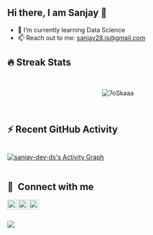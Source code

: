 ## Hi there, I am Sanjay 👋


- 🌱 I’m currently learning Data Science
- 📫 Reach out to me: sanjay28.js@gmail.com


## 🔥 Streak Stats
  <br>
   <p align="center">
  <img src="https://github-readme-streak-stats.herokuapp.com/?user=sanjay-dev-ds&theme=algolia" alt="7oSkaaa" />

</p>


<br>


## ⚡ Recent GitHub Activity

  <br/>
   <a href="https://github.com/sanjay-dev-dsa"><img alt="sanjay-dev-ds's Activity Graph" src="https://activity-graph.herokuapp.com/graph?username=7oSkaaa&custom_title=sanjay-dev-ds's%20Contribution%20Graph&theme=react-dark" /></a>
  <br/>


<br/>

## 🔗 &nbsp;**Connect with me**

 <p align="center">
  <a href="https://www.instagram.com/sanjayyi/">
  <img align="left" alt="Shibin's Instagram" width="22px" src="https://raw.githubusercontent.com/rahuldkjain/github-profile-readme-generator/master/src/images/icons/Social/instagram.svg" />
</a>
<a href="https://twitter.com/Sanjay__J">
  <img align="left" alt="Shibin Thomas | Twitter" width="22px" src="https://raw.githubusercontent.com/peterthehan/peterthehan/master/assets/twitter.svg" />
</a>
<a href="https://www.linkedin.com/in/sanjay-dev-ds/">
  <img align="left" alt="Shibin's LinkedIN" width="22px" src="https://raw.githubusercontent.com/peterthehan/peterthehan/master/assets/linkedin.svg" />
</a>
</p>

<br>
<br>

![](https://komarev.com/ghpvc/?username=sanjay-dev-ds&color=Red)

